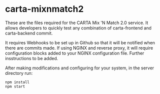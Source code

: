 # carta-mixnmatch2
These are the files required for the CARTA Mix 'N Match 2.0 service. It allows developers to quickly test any combination of carta-frontend and carta-backend commit.

It requires Webhooks to be set up in Github so that it will be notified when there are commits made.
If using NGINX and reverse proxy, it will require configuration blocks added to your NGINX configuration file. 
Further insstructions to be added.

After making modifications and configuring for your system, in the server directory run:
```
npm install
npm start
```

